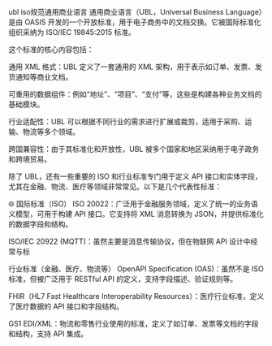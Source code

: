 


ubl iso规范通用商业语言
通用商业语言（UBL，Universal Business Language）是由 OASIS 开发的一个开放标准，用于电子商务中的文档交换。它被国际标准化组织采纳为 ISO/IEC 19845:2015 标准。

这个标准的核心内容包括：

通用 XML 格式：UBL 定义了一套通用的 XML 架构，用于表示如订单、发票、发货通知等商业文档。

可重用的数据组件：例如“地址”、“项目”、“支付”等，这些是构建各种业务文档的基础模块。

行业适配性：UBL 可以根据不同行业的需求进行扩展或裁剪，适用于采购、运输、物流等多个领域。

跨国兼容性：由于其标准化和开放性，UBL 被多个国家和地区采纳用于电子政务和跨境贸易。


除了 UBL，还有一些重要的 ISO 和行业标准专门用于定义 API 接口和实体字段，尤其在金融、物流、医疗等领域非常常见。以下是几个代表性标准：

🌐 国际标准（ISO）
ISO 20022：广泛用于金融服务领域，定义了统一的业务语义模型，可用于构建 API 接口。它支持将 XML 消息转换为 JSON，并提供标准化的数据字段和结构。

ISO/IEC 20922 (MQTT)：虽然主要是消息传输协议，但在物联网 API 设计中经常与标


行业标准（金融、医疗、物流等）
OpenAPI Specification (OAS)：虽然不是 ISO 标准，但被广泛用于 RESTful API 的定义，支持字段描述、验证规则等。

FHIR（HL7 Fast Healthcare Interoperability Resources）：医疗行业标准，定义了医疗数据的 API 接口和字段结构。

GS1 EDI/XML：物流和零售行业使用的标准，定义了如订单、发票等文档的字段和结构，支持 API 集成。